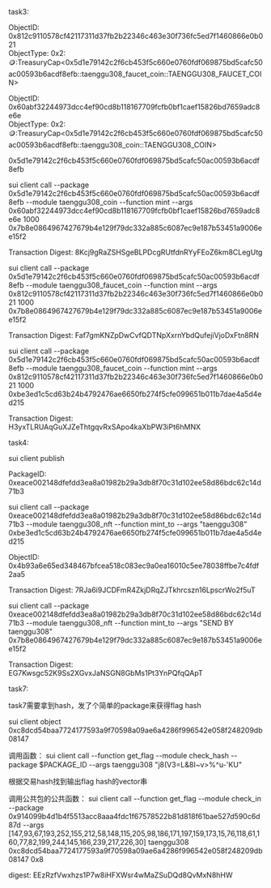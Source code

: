 task3: 

ObjectID: 0x812c9110578cf42117311d37fb2b22346c463e30f736fc5ed7f1460866e0b021   
ObjectType: 0x2::coin::TreasuryCap<0x5d1e79142c2f6cb453f5c660e0760fdf069875bd5cafc50ac00593b6acdf8efb::taenggu308_faucet_coin::TAENGGU308_FAUCET_COIN>

ObjectID: 0x60abf32244973dcc4ef90cd8b118167709fcfb0bf1caef15826bd7659adc8e6e  
ObjectType: 0x2::coin::TreasuryCap<0x5d1e79142c2f6cb453f5c660e0760fdf069875bd5cafc50ac00593b6acdf8efb::taenggu308_coin::TAENGGU308_COIN>   

0x5d1e79142c2f6cb453f5c660e0760fdf069875bd5cafc50ac00593b6acdf8efb

sui client call --package 0x5d1e79142c2f6cb453f5c660e0760fdf069875bd5cafc50ac00593b6acdf8efb --module taenggu308_coin --function mint --args 0x60abf32244973dcc4ef90cd8b118167709fcfb0bf1caef15826bd7659adc8e6e  1000 0x7b8e0864967427679b4e129f79dc332a885c6087ec9e187b53451a9006ee15f2

Transaction Digest: 8Kcj9gRaZSHSgeBLPDcgRUtfdnRYyFEoZ6km8CLegUtg

sui client call --package 0x5d1e79142c2f6cb453f5c660e0760fdf069875bd5cafc50ac00593b6acdf8efb --module taenggu308_faucet_coin --function mint --args 0x812c9110578cf42117311d37fb2b22346c463e30f736fc5ed7f1460866e0b021   1000 0x7b8e0864967427679b4e129f79dc332a885c6087ec9e187b53451a9006ee15f2

Transaction Digest: Faf7gmKNZpDwCvfQDTNpXxrnYbdQufejiVjoDxFtn8RN

sui client call --package 0x5d1e79142c2f6cb453f5c660e0760fdf069875bd5cafc50ac00593b6acdf8efb  --module taenggu308_faucet_coin --function mint --args 0x812c9110578cf42117311d37fb2b22346c463e30f736fc5ed7f1460866e0b021 1000 0xbe3ed1c5cd63b24b4792476ae6650fb274f5cfe099651b011b7dae4a5d4ed215

Transaction Digest: H3yxTLRUAqGuXJZeThtgqvRxSApo4kaXbPW3iPt6hMNX

task4:

sui client publish

PackageID: 0xeace002148dfefdd3ea8a01982b29a3db8f70c31d102ee58d86bdc62c14d71b3          

sui client call --package 0xeace002148dfefdd3ea8a01982b29a3db8f70c31d102ee58d86bdc62c14d71b3 --module taenggu308_nft --function mint_to --args "taenggu308" 0xbe3ed1c5cd63b24b4792476ae6650fb274f5cfe099651b011b7dae4a5d4ed215

ObjectID: 0x4b93a6e65ed348467bfcea518c083ec9a0ea16010c5ee78038ffbe7c4fdf2aa5      

Transaction Digest: 7RJa6i9JCDFmR4ZkjDRqZJTkhrcszn16LpscrWo2f5uT

sui client call --package 0xeace002148dfefdd3ea8a01982b29a3db8f70c31d102ee58d86bdc62c14d71b3 --module taenggu308_nft --function mint_to --args "SEND BY taenggu308" 0x7b8e0864967427679b4e129f79dc332a885c6087ec9e187b53451a9006ee15f2 

Transaction Digest: EG7Kwsgc52K9Ss2XGvxJaNSGN8GbMs1Pt3YnPQfqQApT

task7:

task7需要拿到hash，发了个简单的package来获得flag hash

sui client object 0xc8dcd54baa7724177593a9f70598a09ae6a4286f996542e058f248209db08147

调用函数：
sui client call --function get_flag --module check_hash --package $PACKAGE_ID --args taenggu308 "j8(V3=L&8I~v>%^u-'KU"

根据交易hash找到输出flag hash的vector串

调用公共包的公共函数：
sui client call --function get_flag --module check_in --package 0x914099b4d1b4f5513acc8aaa4fdc1f67578522b81d818f61bae527d590c6d87d --args [147,93,67,193,252,155,212,58,148,115,205,98,186,171,197,159,173,15,76,118,61,160,77,82,199,244,145,166,239,217,226,30] taenggu308 0xc8dcd54baa7724177593a9f70598a09ae6a4286f996542e058f248209db08147  0x8

digest: EEzRzfVwxhzs1P7w8iHFXWsr4wMaZSuDQd8QvMxN8hHW
